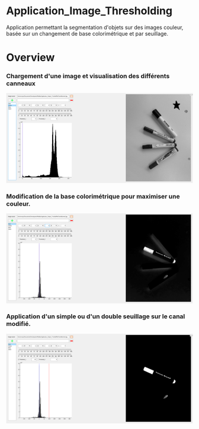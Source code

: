 # Application_Image_Thresholding
Application permettant la segmentation d'objets sur des images couleur, basée sur un changement de base colorimétrique et par seuillage.

Overview
========
### Chargement d'une image et visualisation des différents canneaux
![](Docs/Img2.png)
### Modification de la base colorimétrique pour maximiser une couleur.
![](Docs/Img1.png)
### Application d'un simple ou d'un double seuillage sur le canal modifié.
![](Docs/Img3.png)
